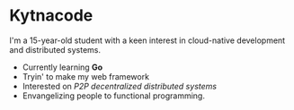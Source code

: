 # Kytnacode

I'm a 15-year-old student with a keen interest in cloud-native development and distributed systems.

* Currently learning **Go**
* Tryin' to make my web framework
* Interested on *P2P decentralized distributed systems*
* Envangelizing people to functional programming. 

